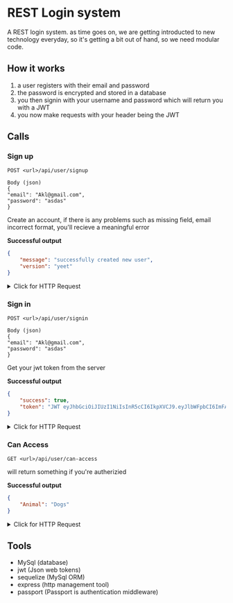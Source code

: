 # REST Login system
A REST login system.
as time goes on, we are getting introducted to new technology everyday, so it's getting a bit out of hand, 
so we need modular code.

## How it works
1. a user registers with their email and password
2. the password is encrypted and stored in a database
3. you then signin with your username and password which will return you with a JWT 
4. you now make requests with your header being the JWT

## Calls
### Sign up
```
POST <url>/api/user/signup

Body (json)
{
"email": "Akl@gmail.com",
"password": "asdas"
}
```
Create an account,
if there is any problems such as missing field, email incorrect format, you'll recieve a meaningful error

**Successful output**
```json
{
    "message": "successfully created new user",
    "version": "yeet"
}
```

<details><summary>Click for HTTP Request</summary>
<p>


```http
POST /api/user/signup HTTP/1.1
Host: localhost:3000
Content-Type: application/json
cache-control: no-cache

{
"email": "Akl@gmail.com",
"password": "asdas"
}
```
</p>
</details>

### Sign in
```
POST <url>/api/user/signin

Body (json)
{
"email": "Akl@gmail.com",
"password": "asdas"
}
```
Get your jwt token from the server

**Successful output**
```json
{
    "success": true,
    "token": "JWT eyJhbGciOiJIUzI1NiIsInR5cCI6IkpXVCJ9.eyJlbWFpbCI6ImFAZ21haWwuY29tIiwiaWF0IjoxNTc1Mzc4MzUyLCJleHAiOjE1NzUzOTYzNTJ9.OMi6iXhdqdFI0iFKJSyx0hLJPhnXTUVI6VW7l_C3n20"
}
```

<details><summary>Click for HTTP Request</summary>
<p>


```http
POST /api/user/signin HTTP/1.1
Host: localhost:3000
Content-Type: application/json
cache-control: no-cache

{
"email": "Akl@gmail.com",
"password": "asdas"
}
```
</p>
</details>

### Can Access
```
GET <url>/api/user/can-access
```

will return something if you're autherizied

**Successful output**
```json
{
    "Animal": "Dogs"
}
```

<details><summary>Click for HTTP Request</summary>
<p>


```http
GET /api/user/can-access HTTP/1.1
Host: localhost:3000
Authorization: JWT <YOUR TOKEN FROM /api/user/can-access here>
cache-control: no-cache


```
</p>
</details>


## Tools
- MySql (database)
- jwt (Json web tokens)
- sequelize (MySql ORM)
- express (http management tool)
- passport (Passport is authentication middleware)

